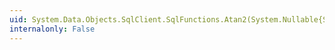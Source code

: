 ```yaml
---
uid: System.Data.Objects.SqlClient.SqlFunctions.Atan2(System.Nullable{System.Double},System.Nullable{System.Double})
internalonly: False
---
```

